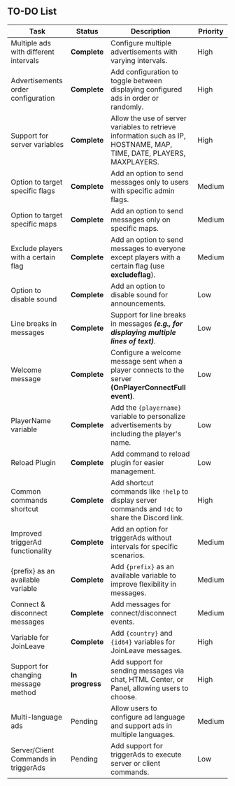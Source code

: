 ## TO-DO List
| **Task**                              | **Status**     | **Description**                                                                                     | **Priority** |
|---------------------------------------|----------------|-----------------------------------------------------------------------------------------------------|--------------|
| Multiple ads with different intervals | **Complete**   | Configure multiple advertisements with varying intervals.                                          | High         |
| Advertisements order configuration    | **Complete**   | Add configuration to toggle between displaying configured ads in order or randomly.               | High         |
| Support for server variables          | **Complete**   | Allow the use of server variables to retrieve information such as IP, HOSTNAME, MAP, TIME, DATE, PLAYERS, MAXPLAYERS. | High         |
| Option to target specific flags       | **Complete**   | Add an option to send messages only to users with specific admin flags.                            | Medium       |
| Option to target specific maps        | **Complete**   | Add an option to send messages only on specific maps.                                              | Medium       |
| Exclude players with a certain flag   | **Complete**   | Add an option to send messages to everyone except players with a certain flag (use **excludeflag**). | Medium       |
| Option to disable sound               | **Complete**   | Add an option to disable sound for announcements.                                                  | Low          |
| Line breaks in messages               | **Complete**   | Support for line breaks in messages ***(e.g., for displaying multiple lines of text)***.          | Low          |
| Welcome message                       | **Complete**   | Configure a welcome message sent when a player connects to the server **(OnPlayerConnectFull event)**. | Low         |
| PlayerName variable                   | **Complete**   | Add the `{playername}` variable to personalize advertisements by including the player's name.       | Low          |
| Reload Plugin                         | **Complete**   | Add command to reload plugin for easier management.                                                | Low          |
| Common commands shortcut              | **Complete**   | Add shortcut commands like `!help` to display server commands and `!dc` to share the Discord link.  | High         |
| Improved triggerAd functionality      | **Complete**    | Add an option for triggerAds without intervals for specific scenarios.       | Medium       |
| {prefix} as an available variable     | **Complete**    | Add `{prefix}` as an available variable to improve flexibility in messages.                        | Medium       |
| Connect & disconnect messages         | **Complete**    | Add messages for connect/disconnect events. | Medium          |
| Variable for JoinLeave         | **Complete**    | Add `{country}` and `{id64}` variables for JoinLeave messages. | High |
| Support for changing message method   | **In progress**    | Add support for sending messages via chat, HTML Center, or Panel, allowing users to choose.        | High       |
| Multi-language ads                    | Pending    | Allow users to configure ad language and support ads in multiple languages.                        | Medium       |
| Server/Client Commands in triggerAds  | Pending    | Add support for triggerAds to execute server or client commands. | Low       |